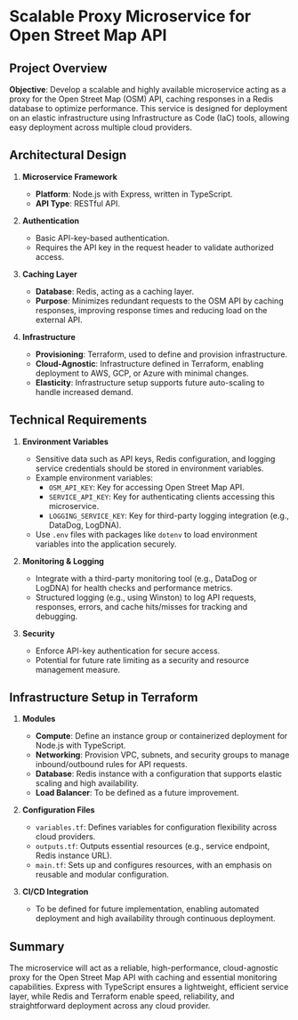 # Scalable Proxy Microservice for Open Street Map API

## Project Overview

**Objective**: Develop a scalable and highly available microservice acting as a proxy for the Open Street Map (OSM) API, caching responses in a Redis database to optimize performance. This service is designed for deployment on an elastic infrastructure using Infrastructure as Code (IaC) tools, allowing easy deployment across multiple cloud providers.

## Architectural Design

1. **Microservice Framework**
   - **Platform**: Node.js with Express, written in TypeScript.
   - **API Type**: RESTful API.

2. **Authentication**
   - Basic API-key-based authentication.
   - Requires the API key in the request header to validate authorized access.

3. **Caching Layer**
   - **Database**: Redis, acting as a caching layer.
   - **Purpose**: Minimizes redundant requests to the OSM API by caching responses, improving response times and reducing load on the external API.

4. **Infrastructure**
   - **Provisioning**: Terraform, used to define and provision infrastructure.
   - **Cloud-Agnostic**: Infrastructure defined in Terraform, enabling deployment to AWS, GCP, or Azure with minimal changes.
   - **Elasticity**: Infrastructure setup supports future auto-scaling to handle increased demand.

## Technical Requirements

1. **Environment Variables**
   - Sensitive data such as API keys, Redis configuration, and logging service credentials should be stored in environment variables.
   - Example environment variables:
     - `OSM_API_KEY`: Key for accessing Open Street Map API.
     - `SERVICE_API_KEY`: Key for authenticating clients accessing this microservice.
     - `LOGGING_SERVICE_KEY`: Key for third-party logging integration (e.g., DataDog, LogDNA).
   - Use `.env` files with packages like `dotenv` to load environment variables into the application securely.

2. **Monitoring & Logging**
   - Integrate with a third-party monitoring tool (e.g., DataDog or LogDNA) for health checks and performance metrics.
   - Structured logging (e.g., using Winston) to log API requests, responses, errors, and cache hits/misses for tracking and debugging.

3. **Security**
   - Enforce API-key authentication for secure access.
   - Potential for future rate limiting as a security and resource management measure.

## Infrastructure Setup in Terraform

1. **Modules**
   - **Compute**: Define an instance group or containerized deployment for Node.js with TypeScript.
   - **Networking**: Provision VPC, subnets, and security groups to manage inbound/outbound rules for API requests.
   - **Database**: Redis instance with a configuration that supports elastic scaling and high availability.
   - **Load Balancer**: To be defined as a future improvement.

2. **Configuration Files**
   - `variables.tf`: Defines variables for configuration flexibility across cloud providers.
   - `outputs.tf`: Outputs essential resources (e.g., service endpoint, Redis instance URL).
   - `main.tf`: Sets up and configures resources, with an emphasis on reusable and modular configuration.

3. **CI/CD Integration**
   - To be defined for future implementation, enabling automated deployment and high availability through continuous deployment.

## Summary

The microservice will act as a reliable, high-performance, cloud-agnostic proxy for the Open Street Map API with caching and essential monitoring capabilities. Express with TypeScript ensures a lightweight, efficient service layer, while Redis and Terraform enable speed, reliability, and straightforward deployment across any cloud provider.
